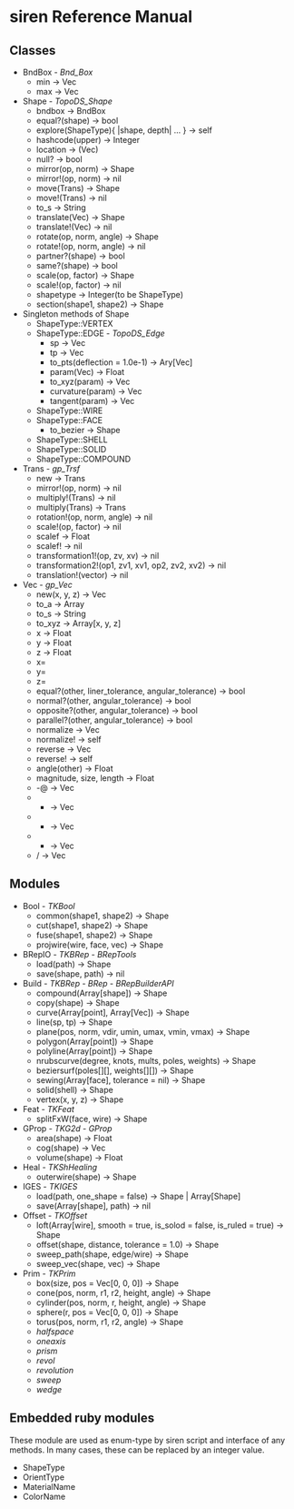 siren Reference Manual
======================

Classes
-------
* BndBox - _Bnd_Box_
  * min -> Vec
  * max -> Vec
* Shape - _TopoDS_Shape_
  * bndbox -> BndBox
  * equal?(shape) -> bool
  * explore(ShapeType){ |shape, depth| ... } -> self
  * hashcode(upper) -> Integer
  * location -> (Vec)
  * null? -> bool
  * mirror(op, norm) -> Shape
  * mirror!(op, norm) -> nil
  * move(Trans) -> Shape
  * move!(Trans) -> nil
  * to_s -> String
  * translate(Vec) -> Shape
  * translate!(Vec) -> nil
  * rotate(op, norm, angle) -> Shape
  * rotate!(op, norm, angle) -> nil
  * partner?(shape) -> bool
  * same?(shape) -> bool
  * scale(op, factor) -> Shape
  * scale!(op, factor) -> nil
  * shapetype -> Integer(to be ShapeType)
  * section(shape1, shape2) -> Shape
* Singleton methods of Shape
  * ShapeType::VERTEX
  * ShapeType::EDGE - _TopoDS_Edge_
    * sp -> Vec
    * tp -> Vec
    * to_pts(deflection = 1.0e-1) -> Ary[Vec]
    * param(Vec) -> Float
    * to_xyz(param) -> Vec
    * curvature(param) -> Vec
    * tangent(param) -> Vec
  * ShapeType::WIRE
  * ShapeType::FACE
    * to_bezier -> Shape
  * ShapeType::SHELL
  * ShapeType::SOLID
  * ShapeType::COMPOUND
* Trans - _gp_Trsf_
  * new -> Trans
  * mirror!(op, norm) -> nil
  * multiply!(Trans) -> nil
  * multiply(Trans) -> Trans
  * rotation!(op, norm, angle) -> nil
  * scale!(op, factor) -> nil
  * scalef -> Float
  * scalef! -> nil
  * transformation1!(op, zv, xv) -> nil
  * transformation2!(op1, zv1, xv1, op2, zv2, xv2) -> nil
  * translation!(vector) -> nil
* Vec - _gp_Vec_
  * new(x, y, z) -> Vec
  * to_a -> Array
  * to_s -> String
  * to_xyz -> Array[x, y, z]
  * x -> Float
  * y -> Float
  * z -> Float
  * x=
  * y=
  * z=
  * equal?(other, liner_tolerance, angular_tolerance) -> bool
  * normal?(other, angular_tolerance) -> bool
  * opposite?(other, angular_tolerance) -> bool
  * parallel?(other, angular_tolerance) -> bool
  * normalize -> Vec
  * normalize! -> self
  * reverse -> Vec
  * reverse! -> self
  * angle(other) -> Float
  * magnitude, size, length -> Float
  * -@ -> Vec
  * + -> Vec
  * - -> Vec
  * * -> Vec
  * / -> Vec

Modules
-------

* Bool - _TKBool_
  * common(shape1, shape2) -> Shape
  * cut(shape1, shape2) -> Shape
  * fuse(shape1, shape2) -> Shape
  * projwire(wire, face, vec) -> Shape
* BRepIO - _TKBRep_ - _BRepTools_
  * load(path) -> Shape
  * save(shape, path) -> nil
* Build - _TKBRep_ - _BRep_ - _BRepBuilderAPI_
  * compound(Array[shape]) -> Shape
  * copy(shape) -> Shape
  * curve(Array[point], Array[Vec]) -> Shape
  * line(sp, tp) -> Shape
  * plane(pos, norm, vdir, umin, umax, vmin, vmax) -> Shape
  * polygon(Array[point]) -> Shape
  * polyline(Array[point]) -> Shape
  * nrubscurve(degree, knots, mults, poles, weights) -> Shape
  * beziersurf(poles[][], weights[][]) -> Shape
  * sewing(Array[face], tolerance = nil) -> Shape
  * solid(shell) -> Shape
  * vertex(x, y, z) -> Shape
* Feat - _TKFeat_
  * splitFxW(face, wire) -> Shape
* GProp - _TKG2d_ - _GProp_
  * area(shape) -> Float
  * cog(shape) -> Vec
  * volume(shape) -> Float
* Heal - _TKShHealing_
  * outerwire(shape) -> Shape
* IGES - _TKIGES_
  * load(path, one_shape = false) -> Shape | Array[Shape]
  * save(Array[shape], path) -> nil
* Offset - _TKOffset_
  * loft(Array[wire], smooth = true, is_solod = false, is_ruled = true) -> Shape
  * offset(shape, distance, tolerance = 1.0) -> Shape
  * sweep_path(shape, edge/wire) -> Shape
  * sweep_vec(shape, vec) -> Shape
* Prim - _TKPrim_
  * box(size, pos = Vec[0, 0, 0]) -> Shape
  * cone(pos, norm, r1, r2, height, angle) -> Shape
  * cylinder(pos, norm, r, height, angle) -> Shape
  * sphere(r, pos = Vec[0, 0, 0]) -> Shape
  * torus(pos, norm, r1, r2, angle) -> Shape
  * _halfspace_
  * _oneaxis_
  * _prism_
  * _revol_
  * _revolution_
  * _sweep_
  * _wedge_

Embedded ruby modules
---------------------

These module are used as enum-type by siren script and interface of any methods. In many cases, these can be replaced by an integer value.

* ShapeType
* OrientType
* MaterialName
* ColorName
